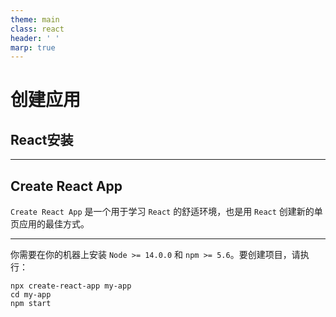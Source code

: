 ```yaml
---
theme: main
class: react
header: ' '
marp: true
---
```

# 创建应用

## React安装

---

## Create React App

`Create React App` 是一个用于学习 `React` 的舒适环境，也是用 `React` 创建新的单页应用的最佳方式。

---

你需要在你的机器上安装 `Node >= 14.0.0` 和 `npm >= 5.6`。要创建项目，请执行：

```shell
npx create-react-app my-app
cd my-app
npm start
```
